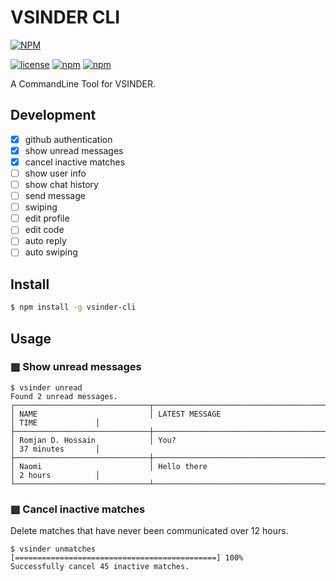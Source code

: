 # VSINDER CLI

[![NPM](https://nodei.co/npm/vsinder-cli.png?downloads=true&downloadRank=true)](https://www.npmjs.com/package/vsinder-cli)

[![license](https://img.shields.io/github/license/mashape/apistatus.svg)](https://github.com/vincent0700/vsinder-cli/blob/master/LICENSE)
[![npm](https://img.shields.io/npm/v/vsinder-cli.svg)](https://www.npmjs.com/package/vsinder-cli)
[![npm](https://img.shields.io/npm/dm/vsinder-cli.svg)](https://www.npmjs.com/package/vsinder-cli)

A CommandLine Tool for VSINDER.

## Development

- [x] github authentication
- [x] show unread messages
- [x] cancel inactive matches
- [ ] show user info
- [ ] show chat history
- [ ] send message
- [ ] swiping
- [ ] edit profile
- [ ] edit code
- [ ] auto reply
- [ ] auto swiping

## Install

```bash
$ npm install -g vsinder-cli
```

## Usage

### ▩ Show unread messages

```text
$ vsinder unread
Found 2 unread messages.
┌──────────────────────────────┬─────────────────────────────────────────────┬──────────────────┐
│ NAME                         │ LATEST MESSAGE                              │ TIME             │
├──────────────────────────────┼─────────────────────────────────────────────┼──────────────────┤
│ Romjan D. Hossain            │ You?                                        │ 37 minutes       │
├──────────────────────────────┼─────────────────────────────────────────────┼──────────────────┤
│ Naomi                        │ Hello there                                 │ 2 hours          │
└──────────────────────────────┴─────────────────────────────────────────────┴──────────────────┘
```

### ▩ Cancel inactive matches

Delete matches that have never been communicated over 12 hours.

```text
$ vsinder unmatches
[=============================================] 100%
Successfully cancel 45 inactive matches.
```

